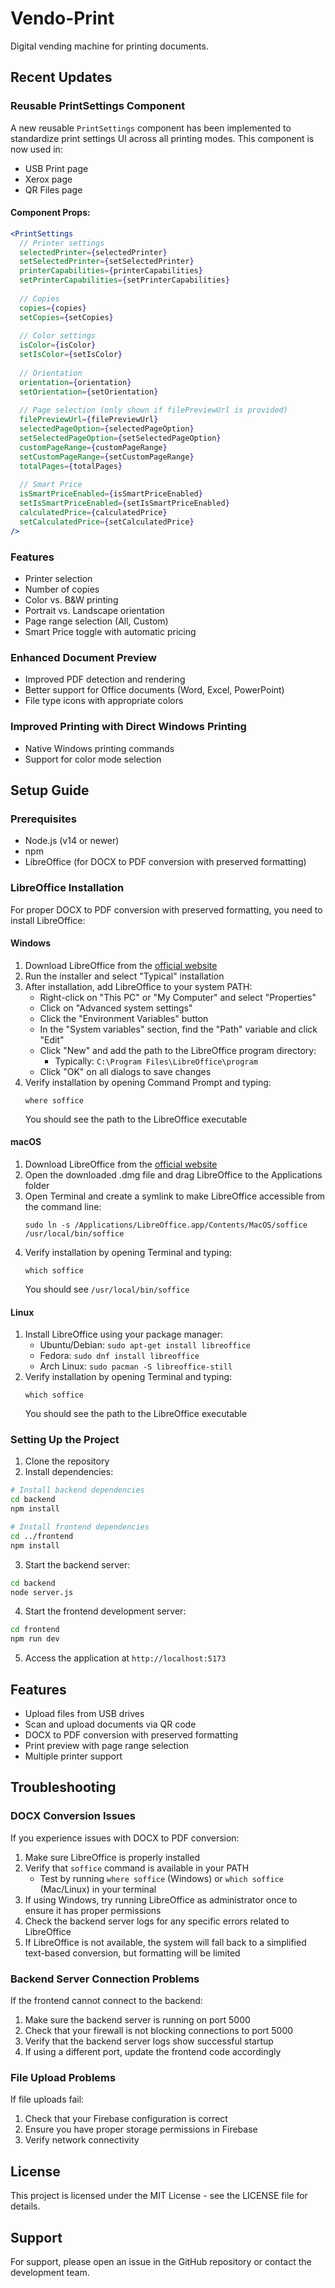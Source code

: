 # Vendo-Print

Digital vending machine for printing documents.

## Recent Updates

### Reusable PrintSettings Component

A new reusable `PrintSettings` component has been implemented to standardize print settings UI across all printing modes. This component is now used in:
- USB Print page
- Xerox page
- QR Files page

#### Component Props:

```jsx
<PrintSettings 
  // Printer settings
  selectedPrinter={selectedPrinter}
  setSelectedPrinter={setSelectedPrinter}
  printerCapabilities={printerCapabilities}
  setPrinterCapabilities={setPrinterCapabilities}
  
  // Copies
  copies={copies}
  setCopies={setCopies}
  
  // Color settings
  isColor={isColor}
  setIsColor={setIsColor}
  
  // Orientation
  orientation={orientation}
  setOrientation={setOrientation}
  
  // Page selection (only shown if filePreviewUrl is provided)
  filePreviewUrl={filePreviewUrl}
  selectedPageOption={selectedPageOption}
  setSelectedPageOption={setSelectedPageOption}
  customPageRange={customPageRange}
  setCustomPageRange={setCustomPageRange}
  totalPages={totalPages}
  
  // Smart Price
  isSmartPriceEnabled={isSmartPriceEnabled}
  setIsSmartPriceEnabled={setIsSmartPriceEnabled}
  calculatedPrice={calculatedPrice}
  setCalculatedPrice={setCalculatedPrice}
/>
```

### Features

- Printer selection
- Number of copies
- Color vs. B&W printing
- Portrait vs. Landscape orientation
- Page range selection (All, Custom)
- Smart Price toggle with automatic pricing

### Enhanced Document Preview 
- Improved PDF detection and rendering
- Better support for Office documents (Word, Excel, PowerPoint)
- File type icons with appropriate colors

### Improved Printing with Direct Windows Printing
- Native Windows printing commands
- Support for color mode selection

## Setup Guide

### Prerequisites

- Node.js (v14 or newer)
- npm
- LibreOffice (for DOCX to PDF conversion with preserved formatting)

### LibreOffice Installation

For proper DOCX to PDF conversion with preserved formatting, you need to install LibreOffice:

#### Windows

1. Download LibreOffice from the [official website](https://www.libreoffice.org/download/download/)
2. Run the installer and select "Typical" installation
3. After installation, add LibreOffice to your system PATH:
   - Right-click on "This PC" or "My Computer" and select "Properties"
   - Click on "Advanced system settings"
   - Click the "Environment Variables" button
   - In the "System variables" section, find the "Path" variable and click "Edit"
   - Click "New" and add the path to the LibreOffice program directory:
     - Typically: `C:\Program Files\LibreOffice\program`
   - Click "OK" on all dialogs to save changes
4. Verify installation by opening Command Prompt and typing:
   ```
   where soffice
   ```
   You should see the path to the LibreOffice executable

#### macOS

1. Download LibreOffice from the [official website](https://www.libreoffice.org/download/download/)
2. Open the downloaded .dmg file and drag LibreOffice to the Applications folder
3. Open Terminal and create a symlink to make LibreOffice accessible from the command line:
   ```
   sudo ln -s /Applications/LibreOffice.app/Contents/MacOS/soffice /usr/local/bin/soffice
   ```
4. Verify installation by opening Terminal and typing:
   ```
   which soffice
   ```
   You should see `/usr/local/bin/soffice`

#### Linux

1. Install LibreOffice using your package manager:
   - Ubuntu/Debian: `sudo apt-get install libreoffice`
   - Fedora: `sudo dnf install libreoffice`
   - Arch Linux: `sudo pacman -S libreoffice-still`
2. Verify installation by opening Terminal and typing:
   ```
   which soffice
   ```
   You should see the path to the LibreOffice executable

### Setting Up the Project

1. Clone the repository
2. Install dependencies:

```bash
# Install backend dependencies
cd backend
npm install

# Install frontend dependencies
cd ../frontend
npm install
```

3. Start the backend server:

```bash
cd backend
node server.js
```

4. Start the frontend development server:

```bash
cd frontend
npm run dev
```

5. Access the application at `http://localhost:5173`

## Features

- Upload files from USB drives
- Scan and upload documents via QR code
- DOCX to PDF conversion with preserved formatting
- Print preview with page range selection
- Multiple printer support

## Troubleshooting

### DOCX Conversion Issues

If you experience issues with DOCX to PDF conversion:

1. Make sure LibreOffice is properly installed
2. Verify that `soffice` command is available in your PATH
   - Test by running `where soffice` (Windows) or `which soffice` (Mac/Linux) in your terminal
3. If using Windows, try running LibreOffice as administrator once to ensure it has proper permissions
4. Check the backend server logs for any specific errors related to LibreOffice
5. If LibreOffice is not available, the system will fall back to a simplified text-based conversion, but formatting will be limited

### Backend Server Connection Problems

If the frontend cannot connect to the backend:

1. Make sure the backend server is running on port 5000
2. Check that your firewall is not blocking connections to port 5000
3. Verify that the backend server logs show successful startup
4. If using a different port, update the frontend code accordingly

### File Upload Problems

If file uploads fail:

1. Check that your Firebase configuration is correct
2. Ensure you have proper storage permissions in Firebase
3. Verify network connectivity

## License

This project is licensed under the MIT License - see the LICENSE file for details.

## Support

For support, please open an issue in the GitHub repository or contact the development team.
